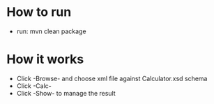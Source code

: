 # How to run

- run: mvn clean package

# How it works

- Click -Browse- and choose xml file against Calculator.xsd schema
- Click -Calc-
- Click -Show- to manage the result

